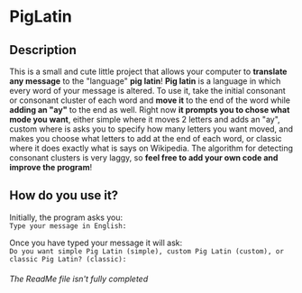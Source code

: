 # PigLatin

## Description
This is a small and cute little project that allows your computer
 to **translate any message** to the "language" **pig latin**! 
**Pig latin** is a language in which every word of your message 
is altered. To use it, take the initial consonant or consonant cluster 
of each word and **move it** to the end of the word while **adding 
an "ay"** to the end as well. Right now **it prompts you to chose 
what mode you want**, either simple where it moves 2 letters and adds 
an "ay", custom where is asks you to specify how many letters you want 
moved, and makes you choose what letters to add at the end of each word, 
or classic where it does exactly what is says on Wikipedia. The 
algorithm for detecting consonant clusters is very laggy, so **feel 
free to add your own code and improve the program**! 

## How do you use it?
Initially, the program asks you:  
`Type your message in English:`  
 
Once you have typed your message it will ask:  
`Do you want simple Pig Latin (simple), custom Pig Latin (custom), or classic Pig Latin? (classic):`

###### *The ReadMe file isn't fully completed*
